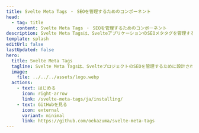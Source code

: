 ```yaml
---
title: Svelte Meta Tags ・ SEOを管理するためのコンポーネント
head:
  - tag: title
    content: Svelte Meta Tags ・ SEOを管理するためのコンポーネント
description: Svelte Meta Tagsは、SvelteアプリケーションのSEOメタタグを管理するためのSvelteライブラリです。Svelteアプリケーションのメタタグを管理するためのコンポーネント群を提供します。
template: splash
editUrl: false
lastUpdated: false
hero:
  title: Svelte Meta Tags
  tagline: Svelte Meta Tagsは、SvelteプロジェクトのSEOを管理するために設計されたコンポーネントを提供します。
  image:
    file: ../../../assets/logo.webp
  actions:
    - text: はじめる
      icon: right-arrow
      link: /svelte-meta-tags/ja/installing/
    - text: GitHubを見る
      icon: external
      variant: minimal
      link: https://github.com/oekazuma/svelte-meta-tags
---
```

